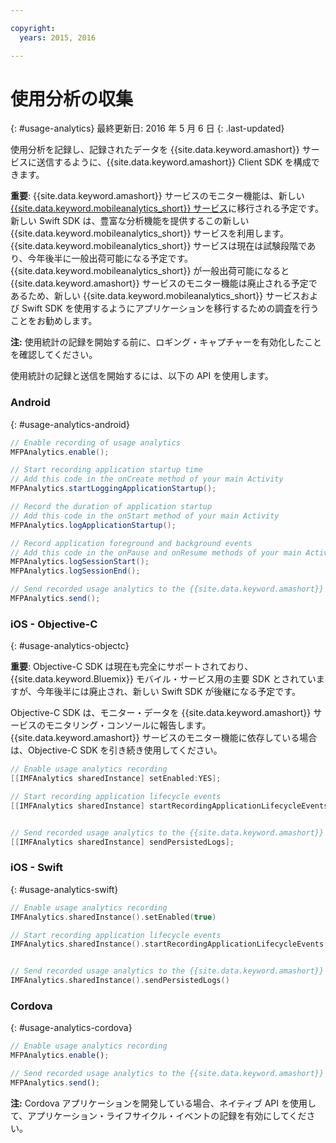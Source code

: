 ```yaml
---

copyright:
  years: 2015, 2016

---
```


# 使用分析の収集
{: #usage-analytics}
最終更新日: 2016 年 5 月 6 日
{: .last-updated}

使用分析を記録し、記録されたデータを {{site.data.keyword.amashort}} サービスに送信するように、{{site.data.keyword.amashort}} Client SDK を構成できます。

**重要**: {{site.data.keyword.amashort}} サービスのモニター機能は、新しい [{{site.data.keyword.mobileanalytics_short}} サービス](https://console.ng.bluemix.net/catalog/services/mobile-analytics)に移行される予定です。新しい Swift SDK は、豊富な分析機能を提供するこの新しい {{site.data.keyword.mobileanalytics_short}} サービスを利用します。{{site.data.keyword.mobileanalytics_short}} サービスは現在は試験段階であり、今年後半に一般出荷可能になる予定です。{{site.data.keyword.mobileanalytics_short}} が一般出荷可能になると {{site.data.keyword.amashort}} サービスのモニター機能は廃止される予定であるため、新しい {{site.data.keyword.mobileanalytics_short}} サービスおよび Swift SDK を使用するようにアプリケーションを移行するための調査を行うことをお勧めします。

**注:** 使用統計の記録を開始する前に、ロギング・キャプチャーを有効化したことを確認してください。

使用統計の記録と送信を開始するには、以下の API を使用します。

### Android
{: #usage-analytics-android}

```Java
// Enable recording of usage analytics
MFPAnalytics.enable();

// Start recording application startup time
// Add this code in the onCreate method of your main Activity
MFPAnalytics.startLoggingApplicationStartup();

// Record the duration of application startup
// Add this code in the onStart method of your main Activity
MFPAnalytics.logApplicationStartup();

// Record application foreground and background events
// Add this code in the onPause and onResume methods of your main Activity
MFPAnalytics.logSessionStart();
MFPAnalytics.logSessionEnd();

// Send recorded usage analytics to the {{site.data.keyword.amashort}} Service
MFPAnalytics.send();
```

### iOS - Objective-C
{: #usage-analytics-objectc}

**重要**: Objective-C SDK は現在も完全にサポートされており、{{site.data.keyword.Bluemix}} モバイル・サービス用の主要 SDK とされていますが、今年後半には廃止され、新しい Swift SDK が後継になる予定です。

Objective-C SDK は、モニター・データを {{site.data.keyword.amashort}} サービスのモニタリング・コンソールに報告します。{{site.data.keyword.amashort}} サービスのモニター機能に依存している場合は、Objective-C SDK を引き続き使用してください。

```Objective-C
// Enable usage analytics recording
[[IMFAnalytics sharedInstance] setEnabled:YES];

// Start recording application lifecycle events
[[IMFAnalytics sharedInstance] startRecordingApplicationLifecycleEvents];


// Send recorded usage analytics to the {{site.data.keyword.amashort}} Service
[[IMFAnalytics sharedInstance] sendPersistedLogs];
```

### iOS - Swift
{: #usage-analytics-swift}

```Swift
// Enable usage analytics recording
IMFAnalytics.sharedInstance().setEnabled(true)

// Start recording application lifecycle events
IMFAnalytics.sharedInstance().startRecordingApplicationLifecycleEvents()


// Send recorded usage analytics to the {{site.data.keyword.amashort}} Service
IMFAnalytics.sharedInstance().sendPersistedLogs()
```

### Cordova
{: #usage-analytics-cordova}

```JavaScript
// Enable usage analytics recording
MFPAnalytics.enable();

// Send recorded usage analytics to the {{site.data.keyword.amashort}} Service
MFPAnalytics.send();
```
**注:** Cordova アプリケーションを開発している場合、ネイティブ API を使用して、アプリケーション・ライフサイクル・イベントの記録を有効にしてください。
